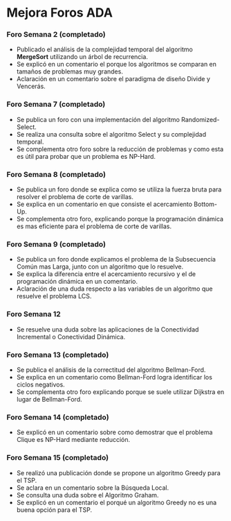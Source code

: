 # Mejora Foros ADA

### Foro Semana 2 (completado)

- Publicado el análisis de la complejidad temporal del algoritmo **MergeSort** utilizando un árbol de recurrencia.
- Se explicó en un comentario el porque los algoritmos se comparan en tamaños de problemas muy grandes.
- Aclaración en un comentario sobre el paradigma de diseño Divide y Vencerás.

### Foro Semana 7 (completado)

- Se publica un foro con una implementación del algoritmo Randomized-Select.
- Se realiza una consulta sobre el algoritmo Select y su complejidad temporal.
- Se complementa otro foro sobre la reducción de problemas y como esta es útil para probar que un problema es NP-Hard.

### Foro Semana 8 (completado)

- Se publica un foro donde se explica como se utiliza la fuerza bruta para resolver el problema de corte de varillas.
- Se explica en un comentario en que consiste el acercamiento Bottom-Up.
- Se complementa otro foro, explicando porque la programación dinámica es mas eficiente para el problema de corte de varillas.

### Foro Semana 9 (completado)

- Se publica un foro donde explicamos el problema de la Subsecuencia Común mas Larga, junto con un algoritmo que lo resuelve.
- Se explica la diferencia entre el acercamiento recursivo y el de programación dinámica en un comentario.
- Aclaración de una duda respecto a las variables de un algoritmo que resuelve el problema LCS.

### Foro Semana 12
- Se resuelve una duda sobre las aplicaciones de la Conectividad Incremental o Conectividad Dinámica.

### Foro Semana 13 (completado)
- Se publica el análisis de la correctitud del algoritmo Bellman-Ford.
- Se explica en un comentario como Bellman-Ford logra identificar los ciclos negativos.
- Se complementa otro foro explicando porque se suele utilizar Dijkstra en lugar de Bellman-Ford.

### Foro Semana 14 (completado)

- Se explicó en un comentario sobre como demostrar que el problema Clique es NP-Hard mediante reducción.

### Foro Semana 15 (completado)
- Se realizó una publicación donde se propone un algoritmo Greedy para el TSP.
- Se aclara en un comentario sobre la Búsqueda Local.
- Se consulta una duda sobre el Algoritmo Graham.
- Se explicó en un comentario el porqué un algoritmo Greedy no es una buena opción para el TSP.
